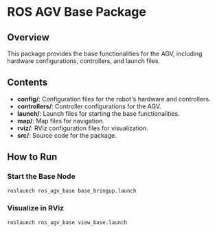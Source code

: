 # ROS AGV Base Package

## Overview
This package provides the base functionalities for the AGV, including hardware configurations, controllers, and launch files.

## Contents
- **config/**: Configuration files for the robot's hardware and controllers.
- **controllers/**: Controller configurations for the AGV.
- **launch/**: Launch files for starting the base functionalities.
- **map/**: Map files for navigation.
- **rviz/**: RViz configuration files for visualization.
- **src/**: Source code for the package.

## How to Run
### Start the Base Node
```bash
roslaunch ros_agv_base base_bringup.launch
```

### Visualize in RViz
```bash
roslaunch ros_agv_base view_base.launch
```